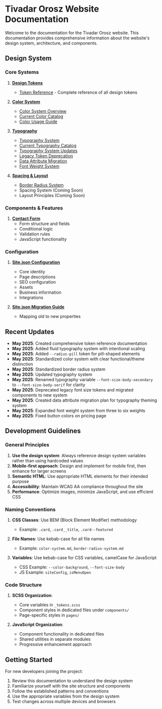# Tivadar Orosz Website Documentation

Welcome to the documentation for the Tivadar Orosz website. This documentation provides comprehensive information about the website's design system, architecture, and components.

## Design System

### Core Systems

1. [**Design Tokens**](./tokens/index.md)
   - [Token Reference](./tokens/tokens-reference.md) - Complete reference of all design tokens
   
2. [**Color System**](./colors/index.md)
   - [Color System Overview](./colors/color-system.md)
   - [Current Color Catalog](./colors/current-color-catalog.md)
   - [Color Usage Guide](./colors/color-usage-guide.md)

3. [**Typography**](./typography/index.md)
   - [Typography System](./typography/typography-system.md)
   - [Current Typography Catalog](./typography/current-typography-catalog.md)
   - [Typography System Updates](./typography/typography-updates.md)
   - [Legacy Token Deprecation](./typography/typography-deprecation.md)
   - [Data Attribute Migration](./typography/data-attribute-migration.md)
   - [Font Weight System](./typography/font-weight-system.md)

4. [**Spacing & Layout**](./spacing/index.md)
   - [Border Radius System](./spacing/border-radius-system.md)
   - Spacing System (Coming Soon)
   - Layout Principles (Coming Soon)

### Components & Features

1. [**Contact Form**](./contact-form-documentation.md)
   - Form structure and fields
   - Conditional logic
   - Validation rules
   - JavaScript functionality

### Configuration

1. [**Site.json Configuration**](./site-json-documentation.md)
   - Core identity
   - Page descriptions
   - SEO configuration
   - Assets
   - Business information
   - Integrations

2. [**Site.json Migration Guide**](./site-json-migration.md)
   - Mapping old to new properties

## Recent Updates

- **May 2025**: Created comprehensive token reference documentation
- **May 2025**: Added fluid typography system with intentional scaling
- **May 2025**: Added `--radius-pill` token for pill-shaped elements
- **May 2025**: Standardized color system with clear functional/theme distinction
- **May 2025**: Standardized border radius system
- **May 2025**: Updated typography system
- **May 2025**: Renamed typography variable `--font-size-body-secondary` to `--font-size-body-serif` for clarity
- **May 2025**: Deprecated legacy font size tokens and migrated components to new system
- **May 2025**: Created data attribute migration plan for typography theming system
- **May 2025**: Expanded font weight system from three to six weights
- **May 2025**: Fixed button colors on pricing page

## Development Guidelines

### General Principles

1. **Use the design system**: Always reference design system variables rather than using hardcoded values
2. **Mobile-first approach**: Design and implement for mobile first, then enhance for larger screens
3. **Semantic HTML**: Use appropriate HTML elements for their intended purpose
4. **Accessibility**: Maintain WCAG AA compliance throughout the site
5. **Performance**: Optimize images, minimize JavaScript, and use efficient CSS

### Naming Conventions

1. **CSS Classes**: Use BEM (Block Element Modifier) methodology
   - Example: `.card`, `.card__title`, `.card--featured`

2. **File Names**: Use kebab-case for all file names
   - Example: `color-system.md`, `border-radius-system.md`

3. **Variables**: Use kebab-case for CSS variables, camelCase for JavaScript
   - CSS Example: `--color-background`, `--font-size-body`
   - JS Example: `siteConfig`, `isMenuOpen`

### Code Structure

1. **SCSS Organization**:
   - Core variables in `_tokens.scss`
   - Component styles in dedicated files under `components/`
   - Page-specific styles in `pages/`

2. **JavaScript Organization**:
   - Component functionality in dedicated files
   - Shared utilities in separate modules
   - Progressive enhancement approach

## Getting Started

For new developers joining the project:

1. Review this documentation to understand the design system
2. Familiarize yourself with the site structure and components
3. Follow the established patterns and conventions
4. Use the appropriate variables from the design system
5. Test changes across multiple devices and browsers